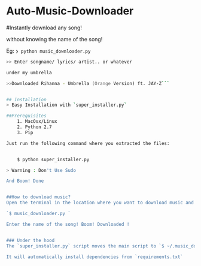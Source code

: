 Auto-Music-Downloader
=====================

#Instantly download any song!

without knowing the name of the song!

Eg: 
```❯ python music_downloader.py```


````zsh
>> Enter songname/ lyrics/ artist.. or whatever

under my umbrella 

>>Downloaded Rihanna - Umbrella (Orange Version) ft. JAY-Z```


## Installation
> Easy Installation with `super_installer.py` 

##Prerequisites 
    1. MacOsx/Linux
    2. Python 2.7
    3. Pip 

Just run the following command where you extracted the files:


    $ python super_installer.py 

> Warning : Don't Use Sudo 

And Boom! Done    


##How to download music?
Open the terminal in the location where you want to download music and run the following command

`$ music_downloader.py `

Enter the name of the song! Boom! Downloaded !


### Under the hood
The `super_installer.py` script moves the main script to `$ ~/.music_downloaer` and adds this path in you `.profile` file.

It will automatically install dependencies from `requirements.txt`
